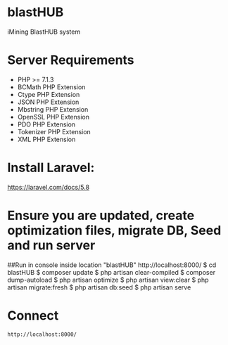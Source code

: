 # blastHUB
iMining BlastHUB system

# Server Requirements
- PHP >= 7.1.3
- BCMath PHP Extension
- Ctype PHP Extension
- JSON PHP Extension
- Mbstring PHP Extension
- OpenSSL PHP Extension
- PDO PHP Extension
- Tokenizer PHP Extension
- XML PHP Extension

# Install Laravel:
https://laravel.com/docs/5.8

# Ensure you are updated, create optimization files, migrate DB, Seed and run server
##Run in console inside location "blastHUB"
	http://localhost:8000/
	$ cd blastHUB
	$ composer update
	$ php artisan clear-compiled
	$ composer dump-autoload
	$ php artisan optimize
	$ php artisan view:clear
	$ php artisan migrate:fresh
	$ php artisan db:seed
	$ php artisan serve
	
# Connect
	http://localhost:8000/
